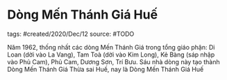 # Dòng Mến Thánh Giá Huế

tags: #created/2020/Dec/12
source: #TODO

Năm 1962, thống nhất các dòng Mến Thánh Giá trong tổng giáo phận: Di Loan (dời vào La Vang), Tam Toà (dời vào Kim Long), Kẻ Bàng (sáp nhập vào Phủ Cam), Phủ Cam, Dương Sơn, Trí Bưu. Sáu nhà dòng này tạo thành Dòng Mến Thánh Giá Thừa sai Huế, nay là Dòng Mến Thánh Giá Huế